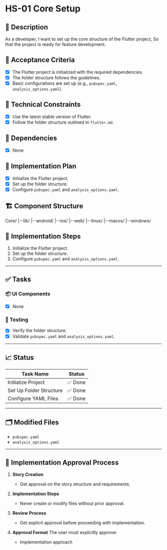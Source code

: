 # HS-01 Core Setup

## 📝 Description

As a developer,
I want to set up the core structure of the Flutter project,
So that the project is ready for feature development.

## 🎯 Acceptance Criteria

- [x] The Flutter project is initialized with the required dependencies.
- [x] The folder structure follows the guidelines.
- [x] Basic configurations are set up (e.g., `pubspec.yaml`, `analysis_options.yaml`).

## 🧩 Technical Constraints

- [x] Use the latest stable version of Flutter.
- [x] Follow the folder structure outlined in `flutter.md`.

## 🔧 Dependencies

- [x] None

## 🔨 Implementation Plan

- [x] Initialize the Flutter project.
- [x] Set up the folder structure.
- [x] Configure `pubspec.yaml` and `analysis_options.yaml`.

## 🏗 Component Structure

Core/
|--lib/
|--android/
|--ios/
|--web/
|--linux/
|--macos/
|--windows/

## 📝 Implementation Steps

1. Initialize the Flutter project.
2. Set up the folder structure.
3. Configure `pubspec.yaml` and `analysis_options.yaml`.

---

## ✅ Tasks

### 📦 UI Components

- [x] None

### 🧪 Testing

- [x] Verify the folder structure.
- [x] Validate `pubspec.yaml` and `analysis_options.yaml`.

---

## 📈 Status

| Task Name                 | Status         |
| ------------------------- | -------------- |
| Initialize Project        | ✅ Done       |
| Set Up Folder Structure   | ✅ Done       |
| Configure YAML Files      | ✅ Done       |

---

## 🗂 Modified Files

- `pubspec.yaml`
- `analysis_options.yaml`

---

## 🚨 Implementation Approval Process

1. **Story Creation**
   - Get approval on the story structure and requirements.

2. **Implementation Steps**
   - Never create or modify files without prior approval.

3. **Review Process**
   - Get explicit approval before proceeding with implementation.

4. **Approval Format**
   The user must explicitly approve:
   - Implementation approach
